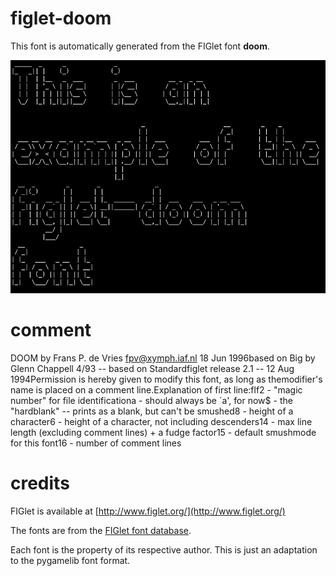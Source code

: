 
# figlet-doom

This font is automatically generated from the FIGlet font **doom**.

![Example](../../../../docs/source/font-example-figlet-doom.png "Example")

# comment

DOOM by Frans P. de Vries <fpv@xymph.iaf.nl>  18 Jun 1996based on Big by Glenn Chappell 4/93 -- based on Standardfiglet release 2.1 -- 12 Aug 1994Permission is hereby given to modify this font, as long as themodifier's name is placed on a comment line.Explanation of first line:flf2 - "magic number" for file identificationa    - should always be `a', for now$    - the "hardblank" -- prints as a blank, but can't be smushed8    - height of a character6    - height of a character, not including descenders14   - max line length (excluding comment lines) + a fudge factor15   - default smushmode for this font16   - number of comment lines

# credits

FIGlet is available at [http://www.figlet.org/](http://www.figlet.org/)

The fonts are from the [FIGlet font database](http://www.figlet.org/fontdb.cgi).

Each font is the property of its respective author. This is just an adaptation to the
pygamelib font format.
